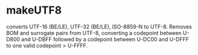 makeUTF8
========

converts UTF-16 (BE/LE), UTF-32 (BE/LE), ISO-8859-N to UTF-8.    Removes BOM and surrogate pairs from UTF-8, converting a    codepoint between U-D800 and U-DBFF followed by a codepoint    between U-DC00 and U-DFFF to one valid codepoint > U-FFFF.
